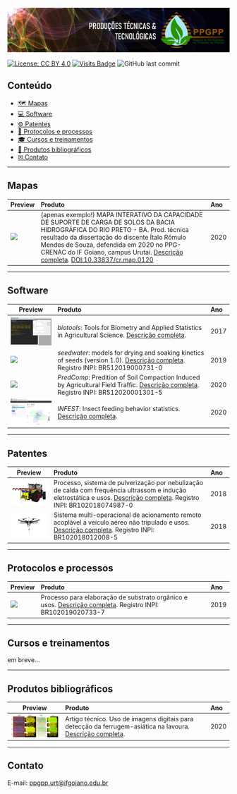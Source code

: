 [![](imagens/banner.png)](https://ppgppurt.github.io)

[![License: CC BY 4.0](https://img.shields.io/badge/License-CC%20BY%204.0-lightgrey.svg)](https://creativecommons.org/licenses/by/4.0/)
[![Visits Badge](https://badges.pufler.dev/visits/ppgppurt/ppgppurt.github.io)](https://ppgppurt.github.io)
![GitHub last commit](https://img.shields.io/github/last-commit/ppgppurt/ppgppurt.github.io?color=orange&style=flat)

## Conteúdo

   * [&#x1f5fa; Mapas](#mapas)
   * [&#x1f4bb; Software](#software)
   * [&#9881; Patentes](#patentes)
   * [&#x1f4dd; Protocolos e processos](#protocolos-e-processos)
   * [&#x1f393; Cursos e treinamentos](#cursos-e-treinamentos)
   * [&#128240; Produtos bibliográficos](#produtos-bibliográficos)
   * [&#x2709; Contato](#contato)

----

## Mapas

Preview | Produto | Ano
-----------|:------------------------------------------------------|:----- 
[<img src="imagens/bhrp.png" width="250">](https://ppgcrenacurt.github.io/Bacia_Hidrografica_Rio_Preto/) | (apenas exemplo!) MAPA INTERATIVO DA CAPACIDADE DE SUPORTE DE CARGA DE SOLOS DA BACIA HIDROGRÁFICA DO RIO PRETO - BA. Prod. técnica resultado da dissertação do discente Ítalo Rômulo Mendes de Souza, defendida em 2020 no PPG-CRENAC do IF Goiano, campus Urutaí. [Descrição completa](produtos/2020/mapa_bhrp.md). [DOI:10.33837/cr.map.0120](https://doi.org/10.33837/cr.map.0120) | 2020


----

## Software

Preview | Produto | Ano
-----------|:------------------------------------------------------|:----- 
[<img src="imagens/biotools.png" width="200">](https://cran.r-project.org/package=biotools) | _biotools_: Tools for Biometry and Applied Statistics in Agricultural Science. [Descrição completa](produtos/2017/software_biotools.md). | 2017
[<img src="imagens/seedwater.png" width="200">](https://cran.r-project.org/package=seedwater) | _seedwater_: models for drying and soaking kinetics of seeds (version 1.0). [Descrição completa](produtos/2020/software_seedwater.md). Registro INPI: BR512019000731-0 | 2019
[<img src="imagens/predcomp.png" width="200">](https://appsoilphysics.shinyapps.io/PredComp) | _PredComp_: Predition of Soil Compaction Induced by Agricultural Field Traffic. [Descrição completa](produtos/2020/software_predcomp.md). Registro INPI: BR512020001301-5 | 2020
[<img src="imagens/infest.png" width="200">](https://arsilva.shinyapps.io/infest/) | _INFEST_: Insect feeding behavior statistics. [Descrição completa](produtos/2020/). | 2020

----

## Patentes

Preview | Produto | Ano
-----------|:------------------------------------------------------|:----- 
[<img src="imagens/pulverizador.jpeg" width="200">]() | Processo, sistema de pulverização por nebulização de calda com frequência ultrassom e indução eletrostática e usos. [Descrição completa](). Registro INPI: BR102018074987-0 | 2018
[<img src="imagens/amostrador_solos.jpeg" width="200">]() | Sistema multi-operacional de acionamento remoto acoplável a veículo aéreo não tripulado e usos. [Descrição completa](). Registro INPI: BR102018012008-5 | 2018

----

## Protocolos e processos

Preview | Produto | Ano
-----------|:------------------------------------------------------|:----- 
[<img src="imagens/" width="200">]() | Processo para elaboração de substrato orgânico e usos. [Descrição completa](). Registro INPI: BR102019020733-7 | 2019

----

## Cursos e treinamentos

em breve...

----

## Produtos bibliográficos

Preview | Produto | Ano
-----------|:------------------------------------------------------|:----- 
[<img src="imagens/aerea_ferrugem.png" width="200">](https://www.grupocultivar.com.br/noticias/uso-de-imagens-digitais-para-deteccao-da-ferrugem-asiatica-na-lavoura) | Artigo técnico. Uso de imagens digitais para detecção da ferrugem-asiática na lavoura. [Descrição completa](produtos/2020/arttec_ferrugem.md). | 2020


----

## Contato
E-mail: <ppgpp.urt@ifgoiano.edu.br>
